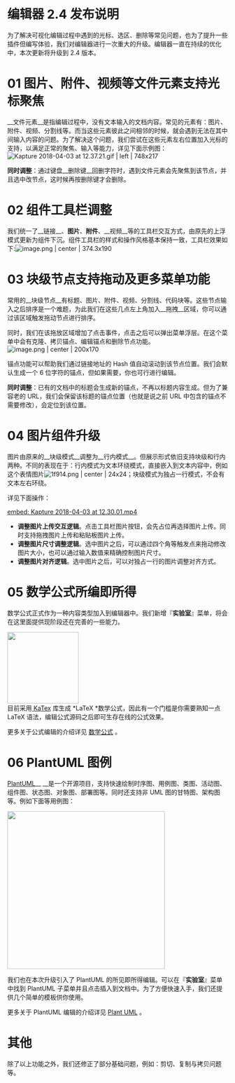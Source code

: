 # 编辑器 2.4 发布说明

为了解决可视化编辑过程中遇到的光标、选区、删除等常见问题，也为了提升一些插件但编写体验，我们对编辑器进行一次重大的升级。编辑器一直在持续的优化中，本次更新将升级到 2.4 版本。

# 01 图片、附件、视频等文件元素支持光标聚焦

__文件元素__是指编辑过程中，没有文本输入的文档内容。常见的元素有：图片、附件、视频、分割线等。而当这些元素彼此之间相邻的时候，就会遇到无法在其中间输入内容的问题。为了解决这个问题，我们尝试在这些元素左右位置加入光标的支持，以满足正常的聚焦、输入等能力，详见下面示例图：
![Kapture 2018-04-03 at 12.37.21.gif | left | 748x217](https://cdn.yuque.com/lark/2018/gif/1/1522730271525-6971ce53-fd4e-414b-8002-70a485830723.gif "")

__同时调整__：通过键盘__删除键__回删字符时，遇到文件元素会先聚焦到该节点，并且选中改节点，这时候再按删除键才会删除。

# 02 组件工具栏调整

我们统一了__链接__、__图片__、__附件__、__视频__等的工具栏交互方式，由原先的上浮模式更新为组件下沉。组件工具栏的样式和操作风格基本保持一致，工具栏效果如下:![image.png | center | 374.3x190](https://cdn.yuque.com/lark/2018/png/1/1522381694731-a8b43d64-d4f4-45ca-bcf1-997478b0bf84.png "")

# 03 块级节点支持拖动及更多菜单功能

常用的__块级节点__有标题、图片、附件、视频、分割线、代码块等。这些节点输入之后排序是一个难题，为此我们在这些几点左上角加入__拖拽__区域，你可以通过该区域触发拖动节点进行排序。

同时，我们在该拖放区域增加了点击事件，点击之后可以弹出菜单浮层。在这个菜单中会有克隆、拷贝锚点、编辑锚点和删除节点功能。![image.png | center | 200x170](https://cdn.yuque.com/lark/2018/png/1/1522382231578-039977e6-348a-4ba6-88dd-10e2ca0c634e.png "")

锚点功能可以帮助我们通过链接地址的 Hash 值自动滚动到该节点位置。我们会默认生成一个 6 位字符的锚点，但如果需要，你也可行进行编辑。

__同时调整__：已有的文档中的标题会生成新的锚点，不再以标题内容生成。但为了兼容老的 URL，我们会保留该标题的锚点位置（也就是说之前 URL 中包含的锚点不需要修改），会定位到该位置。

# 04 图片组件升级

图片由原来的__块级模式__调整为__行内模式__。但展示形式依旧支持块级和行内两种。不同的表现在于：行内模式为文本环绕模式，直接嵌入到文本内容中，例如这个表情图片![1f914.png | center | 24x24](https://cdn.yuque.com/lark/2018/png/1/1522381081864-ec73340d-c491-44ae-a514-6c89dd498df0.png "")；块级模式为独占一行模式，不会有文本左右环绕。

详见下面操作：

[embed: Kapture 2018-04-03 at 12.30.01.mp4](https://yuque.com/attachments/yuque/2018/mp4/84179/1522813544904-900d901c-87f7-44b7-87cb-94ded9cd5272.mp4 "align:center")


* __调整图片上传交互逻辑__。点击工具栏图片按钮，会先占位再选择图片上传。同时支持拖拽图片上传和粘贴板图片上传。
* __调整图片尺寸调整逻辑__。选中图片之后，可以通过四个角等触发点来拖动修改图片大小，也可以通过输入数值来精确控制图片尺寸。
* __调整图片对齐逻辑__。选中图片之后，可以对独占一行的图片调整对齐方式。

# 05 数学公式所编即所得

数学公式正式作为一种内容类型加入到编辑器中。我们新增『__实验室__』菜单，将会在这里面提供现阶段还在完善的一些能力。<div id="na4dtc" data-type="math" data-display="block" data-align="center" data-src="https://cdn.yuque.com/__latex/e36082a658861cb7b69379914c9ac04a.svg" data-text="x%20%3D%20%7B-b%20%5Cpm%20%5Csqrt%7Bb%5E2-4ac%7D%20%5Cover%202a%7D." data-width="163" data-height="46"><img src="https://cdn.yuque.com/__latex/e36082a658861cb7b69379914c9ac04a.svg" width="163"/></div>
目前采用[ KaTex](https://khan.github.io/KaTeX/) 库生成 *LaTeX *数学公式，因此有一个门槛是你需要熟知一点 LaTeX 语法，编辑公式源码之后即可生存在线的公式效果。

更多关于公式编辑的介绍详见 [数学公式](/help/editor-math) 。

# 06 PlantUML 图例

[PlantUML](http://plantuml.com)__ __是一个开源项目，支持快速绘制时序图、用例图、类图、活动图、组件图、状态图、对象图、部署图等。同时还支持非 UML 图的甘特图、架构图等。例如下面等用例图：

<div id="xhczgg" data-type="puml" data-display="block" data-align="center" data-src="https://cdn.yuque.com/__puml/84bf1d214143ce16607bc50aba43704a.svg" data-width="360" data-height="336" data-text="%40startuml%0A%0Aactor%20C%0Aactor%20B%0A%0AA%20-up-%3E%20(up)%0AA%20-right-%3E%20(center)%0AA%20-down-%3E%20(down)%0AA%20-left-%3E%20(left)%0A%0AB%20-up-%3E%20(up)%0AB%20-left-%3E%20(center)%0AB%20-right-%3E%20(right)%0AB%20-down-%3E%20(down)%0A%0A%40enduml"><img src="https://cdn.yuque.com/__puml/84bf1d214143ce16607bc50aba43704a.svg" width="360"/></div>


我们也在本次升级引入了 PlantUML 的所见即所得编辑。可以在『__实验室__』菜单中找到 PlantUML 子菜单并且点击插入到文档中。为了方便快速入手，我们还提供几个简单的模板供你使用。

更多关于 PlantUML 编辑的介绍详见 [Plant UML](/help/editor-puml) 。

# 其他

除了以上功能之外，我们还修正了部分基础问题，例如：剪切、复制与拷贝问题等。

